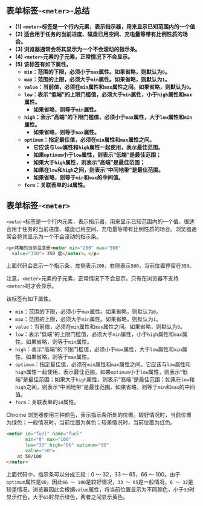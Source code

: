 ## 表单标签-`<meter>`-总结

- **(1) `<meter>`标签是一个行内元素，表示指示器，用来显示已知范围内的一个值**
- **(2) 适合用于任务的当前进度、磁盘已用空间、充电量等带有比例性质的场合。**
- **(3) 浏览器通常会将其显示为一个不会滚动的指示条。**
- **(4) `<meter>`元素的子元素，正常情况下不会显示。**
- **(5) 该标签有如下属性。**
  - **`min`：范围的下限，必须小于`max`属性。如果省略，则默认为`0`。**
  - **`max`：范围的上限，必须大于`min`属性。如果省略，则默认为`1`。**
  - **`value`：当前值，必须在`min`属性和`max`属性之间。如果省略，则默认为`0`。**
  - **`low`：表示“低端”的上限门槛值，必须大于`min`属性，小于`high`属性和`max`属性。**
    - **如果省略，则等于`min`属性。**
  - **`high`：表示“高端”的下限门槛值，必须小于`max`属性，大于`low`属性和`min`属性。**
    - **如果省略，则等于`max`属性。**
  - **`optimum`：指定最佳值，必须在`min`属性和`max`属性之间。**
    - **它应该与`low`属性和`high`属性一起使用，表示最佳范围。**
    - **如果`optimum`小于`low`属性，则表示“低端”是最佳范围；**
    - **如果大于`high`属性，则表示“高端”是最佳范围；**
    - **如果在`low`和`high`之间，则表示“中间地带”是最佳范围。**
    - **如果省略，则等于`min`和`max`的中间值。**
  - **`form`：关联表单的`id`属性。**

## 表单标签-`<meter>`

`<meter>`标签是一个行内元素，表示指示器，用来显示已知范围内的一个值，很适合用于任务的当前进度、磁盘已用空间、充电量等带有比例性质的场合。浏览器通常会将其显示为一个不会滚动的指示条。

```html
<p>烤箱的当前温度是<meter min="200" max="500"
  value="350"> 350 度</meter>。</p>
```

上面代码会显示一个指示条，左侧表示`200`，右侧表示`500`，当前位置停留在`350`。

注意，`<meter>`元素的子元素，正常情况下不会显示。只有在浏览器不支持`<meter>`时才会显示。

该标签有如下属性。

- `min`：范围的下限，必须小于`max`属性。如果省略，则默认为`0`。
- `max`：范围的上限，必须大于`min`属性。如果省略，则默认为`1`。
- `value`：当前值，必须在`min`属性和`max`属性之间。如果省略，则默认为`0`。
- `low`：表示“低端”的上限门槛值，必须大于`min`属性，小于`high`属性和`max`属性。如果省略，则等于`min`属性。
- `high`：表示“高端”的下限门槛值，必须小于`max`属性，大于`low`属性和`min`属性。如果省略，则等于`max`属性。
- `optimum`：指定最佳值，必须在`min`属性和`max`属性之间。它应该与`low`属性和`high`属性一起使用，表示最佳范围。如果`optimum`小于`low`属性，则表示“低端”是最佳范围；如果大于`high`属性，则表示“高端”是最佳范围；如果在`low`和`high`之间，则表示“中间地带”是最佳范围。如果省略，则等于`min`和`max`的中间值。
- `form`：关联表单的`id`属性。

Chrome 浏览器使用三种颜色，表示指示条所处的位置。较好情况时，当前位置为绿色；一般情况时，当前位置为黄色；较差情况时，当前位置为红色。

```html
<meter id="fuel" name="fuel"
       min="0" max="100"
       low="33" high="66" optimum="80"
       value="50">
    at 50/100
</meter>
```

上面代码中，指示条可以分成三段：0 ～ 32，33 ～ 65，66 ～ 100。由于`optimum`属性是`80`，因此`66 ～ 100`是较好情况，`33 ～ 65`是一般情况，`0 ～ 32`是较差情况。浏览器因此会根据`value`属性，将当前位置显示为不同颜色，小于`33`时显示红色，大于`65`时显示绿色，两者之间显示黄色。
